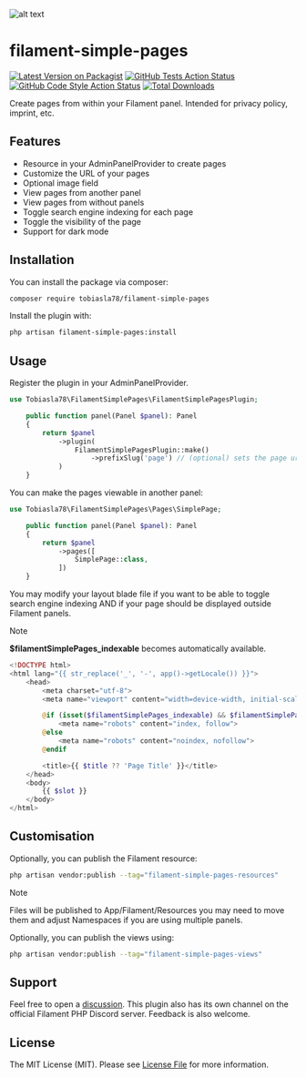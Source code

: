![alt text](https://i.imgur.com/gYZilCK.jpeg)

# filament-simple-pages

[![Latest Version on Packagist](https://img.shields.io/packagist/v/tobiasla78/filament-simple-pages.svg?style=flat-square)](https://packagist.org/packages/tobiasla78/filament-simple-pages)
[![GitHub Tests Action Status](https://img.shields.io/github/actions/workflow/status/tobiasla78/filament-simple-pages/run-tests.yml?branch=main&label=tests&style=flat-square)](https://github.com/tobiasla78/filament-simple-pages/actions?query=workflow%3Arun-tests+branch%3Amain)
[![GitHub Code Style Action Status](https://img.shields.io/github/actions/workflow/status/tobiasla78/filament-simple-pages/fix-php-code-styling.yml?branch=main&label=code%20style&style=flat-square)](https://github.com/tobiasla78/filament-simple-pages/actions?query=workflow%3A"Fix+PHP+code+styling"+branch%3Amain)
[![Total Downloads](https://img.shields.io/packagist/dt/tobiasla78/filament-simple-pages.svg?style=flat-square)](https://packagist.org/packages/tobiasla78/filament-simple-pages)

Create pages from within your Filament panel. Intended for privacy policy, imprint, etc.

## Features
- Resource in your AdminPanelProvider to create pages
- Customize the URL of your pages
- Optional image field
- View pages from another panel
- View pages from without panels
- Toggle search engine indexing for each page
- Toggle the visibility of the page
- Support for dark mode

## Installation

You can install the package via composer:

```bash
composer require tobiasla78/filament-simple-pages
```

Install the plugin with:

```bash
php artisan filament-simple-pages:install
```

## Usage

Register the plugin in your AdminPanelProvider.

```php
use Tobiasla78\FilamentSimplePages\FilamentSimplePagesPlugin;

    public function panel(Panel $panel): Panel
    {
        return $panel
            ->plugin(
                FilamentSimplePagesPlugin::make()
                    ->prefixSlug('page') // (optional) sets the page url to yourPanelUrl/page/yourPageSlug
            )
    }
```

You can make the pages viewable in another panel:

```php
use Tobiasla78\FilamentSimplePages\Pages\SimplePage;

    public function panel(Panel $panel): Panel
    {
        return $panel
            ->pages([
                SimplePage::class,
            ])
    }
```

You may modify your layout blade file if you want to be able to toggle search engine indexing AND if your page should be displayed outside Filament panels.

> [!NOTE]
> **$filamentSimplePages_indexable** becomes automatically available.

```php
<!DOCTYPE html>
<html lang="{{ str_replace('_', '-', app()->getLocale()) }}">
    <head>
        <meta charset="utf-8">
        <meta name="viewport" content="width=device-width, initial-scale=1.0">

        @if (isset($filamentSimplePages_indexable) && $filamentSimplePages_indexable)
            <meta name="robots" content="index, follow">
        @else
            <meta name="robots" content="noindex, nofollow">
        @endif

        <title>{{ $title ?? 'Page Title' }}</title>
    </head>
    <body>
        {{ $slot }}
    </body>
</html>
```

## Customisation

Optionally, you can publish the Filament resource:

```bash
php artisan vendor:publish --tag="filament-simple-pages-resources"
```

> [!NOTE]
> Files will be published to App/Filament/Resources you may need to move them and adjust Namespaces if you are using multiple panels.

Optionally, you can publish the views using:

```bash
php artisan vendor:publish --tag="filament-simple-pages-views"
```

## Support

Feel free to open a [discussion](https://github.com/tobiasla78/filament-simple-pages/discussions).
This plugin also has its own channel on the official Filament PHP Discord server.
Feedback is also welcome.

## License

The MIT License (MIT). Please see [License File](LICENSE.md) for more information.
